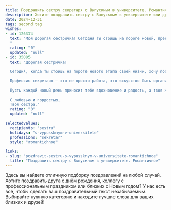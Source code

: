 ```yaml
---
title: Поздравить сестру секретаря с Выпускным в университете. Романтичное
description: Хотите поздравить сестру с Выпускным в университете или другим праздником? Наш ИИ создаст незабываемое поздравление, а вы обязательно выделитесь среди других.  
date: 2024-12-31
tags: second tag
wishes:
- id: 126374
  text: "Моя дорогая сестричка! Сегодня ты стоишь на пороге новой, прекрасной жизни, расправив крылья, готовая к взлету!  Выпускной — это не точка, а лишь восхитительная запятая в твоей истории,  истории успешной и очаровательной секретарши. Пусть твой путь будет  озарён счастьем,  любовью и  бесконечной грацией,  а каждый новый день приносит радость и вдохновение! Я бесконечно горжусь тобой и люблю тебя!
  "
  rating: "0"
  updated: "null"
- id: 35085
  text: "Дорогая сестричка!
  
  Сегодня, когда ты стоишь на пороге нового этапа своей жизни, хочу поздравить тебя с этим замечательным выпускным! Ты достигла невероятного успеха, и я горжусь тобой больше, чем словами выразить.
  
  Профессия секретаря — это не просто работа, это искусство быть организованным, находить выход из любых ситуаций и поддерживать гармонию в коллективе. Я верю, что с твоими талантами и умением общаться ты сможешь покорить любые вершины и оставить в сердце каждого своего коллеги частичку тепла.
  
  Пусть каждый новый день приносит тебе вдохновение и радость, а твоя жизнь будет наполнена яркими моментами и приятными встречами. Никогда не забывай, что ты способна на большее, чем ты сама можешь себе представить.
  
  С любовью и гордостью,
  Твоя сестра."
  rating: "0"
  updated: "null"

selectedValues:
  recipients: "sestru"
  holidays: "s-vypussknym-v-universitete"
  professions: "sekretar"
  style: "romantichnoe"

links:
- slug: "pozdravit-sestru-s-vypussknym-v-universitete-romantichnoe"
  title: "Поздравить сестру с Выпускным в университете. Романтичное"
---
```


Здесь вы найдете отличную подборку поздравлений на любой случай.
Хотите поздравить друга с днём рождения, коллегу с профессиональным праздником или близких с Новым годом? У нас есть всё, чтобы сделать ваш поздравительный текст незабываемым. Выбирайте нужную категорию и находите лучшие слова для ваших близких и друзей!
